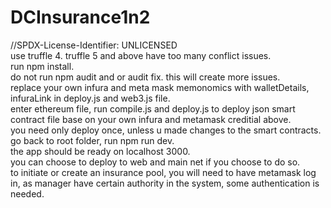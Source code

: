 # DCInsurance1n2
//SPDX-License-Identifier: UNLICENSED
<br/>  use truffle 4. truffle 5 and above have too many conflict issues.
<br/>  run npm install.
<br/>  do not run npm audit and or audit fix. this will create more issues.
<br/>  replace your own infura and meta mask memonomics with walletDetails, infuraLink in deploy.js and web3.js file.
<br/>  enter ethereum file, run compile.js and deploy.js to deploy json smart contract file base on your own infura and metamask creditial above.
<br/>  you need only deploy once, unless u made changes to the smart contracts.
<br/>  go back to root folder, run npm run dev.
<br/>  the app should be ready on localhost 3000.
<br/>  you can choose to deploy to web and main net if you choose to do so.
<br/>  to initiate or create an insurance pool, you will need to have metamask log in, as manager have certain authority in the system, some authentication is needed.
